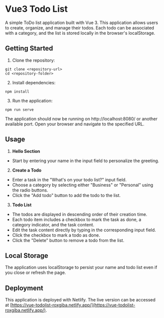 # Vue3 Todo List

A simple ToDo list application built with Vue 3. This application allows users to create, organize, and manage their todos. Each todo can be associated with a category, and the list is stored locally in the browser's localStorage.


## Getting Started

1. Clone the repository:
```
git clone <repository-url>
cd <repository-folder>
```
2. Install dependencies:
```
npm install
```
3. Run the application:
```
npm run serve
```
The application should now be running on http://localhost:8080/ or another available port. Open your browser and navigate to the specified URL.


## Usage

1. **Hello Section**
- Start by entering your name in the input field to personalize the greeting.
2. **Create a Todo**
- Enter a task in the "What's on your todo list?" input field.
- Choose a category by selecting either "Business" or "Personal" using the radio buttons.
- Click the "Add todo" button to add the todo to the list.
3. **Todo List**
- The todos are displayed in descending order of their creation time.
- Each todo item includes a checkbox to mark the task as done, a category indicator, and the task content.
- Edit the task content directly by typing in the corresponding input field.
- Click the checkbox to mark a todo as done.
- Click the "Delete" button to remove a todo from the list.
  

## Local Storage

The application uses localStorage to persist your name and todo list even if you close or refresh the page.


## Deployment
This application is deployed with Netlify. The live version can be accessed at [https://vue-todolist-roxgiba.netlify.app/](https://vue-todolist-roxgiba.netlify.app/).
